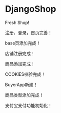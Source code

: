 # DjangoShop
Fresh Shop!

注册，登录，首页完善！

base页添加完成！

店铺注册完成！

商品添加完成！

COOKIES校验完成！

BuyerApp新建！

商品类型添加完成！

支付宝支付功能初始化！
